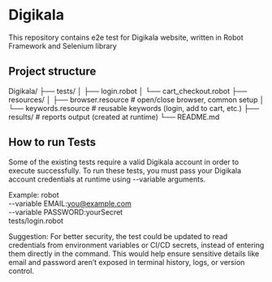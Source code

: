 # Digikala
This repository contains e2e test for Digikala website, written in Robot Framework and Selenium library

## Project structure
Digikala/
├── tests/
│ ├── login.robot
│ └── cart_checkout.robot
├── resources/
│ ├── browser.resource # open/close browser, common setup
│ └── keywords.resource # reusable keywords (login, add to cart, etc.)
├── results/ # reports output (created at runtime)
└── README.md

## How to run Tests
Some of the existing tests require a valid Digikala account in order to execute successfully.
To run these tests, you must pass your Digikala account credentials at runtime using --variable arguments.

Example:
robot \
  --variable EMAIL:you@example.com \
  --variable PASSWORD:yourSecret \
  tests/login.robot
  

Suggestion:
For better security, the test could be updated to read credentials from environment variables or CI/CD secrets, instead of entering them directly in the command. This would help ensure sensitive details like email and password aren’t exposed in terminal history, logs, or version control.



